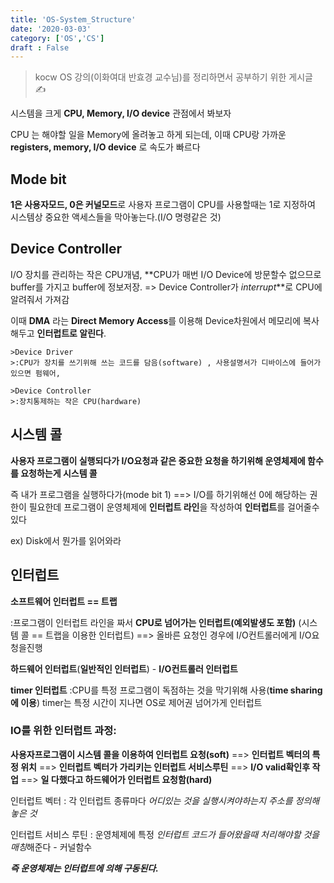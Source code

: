 ```yaml
---
title: 'OS-System_Structure'
date: '2020-03-03'
category: ['OS','CS']
draft : False
---
```


> kocw OS  강의(이화여대 반효경 교수님)를 정리하면서 공부하기 위한 게시글 ✍


시스템을 크게 **CPU, Memory, I/O device** 관점에서 봐보자

CPU 는 해야할 일을 Memory에 올려놓고 하게 되는데,
이때 CPU랑 가까운 **registers, memory, I/O device** 로 속도가 빠르다


## Mode bit
 **1은 사용자모드, 0은 커널모드**로 사용자 프로그램이 CPU를 사용할때는 1로 지정하여
 시스템상 중요한 액세스들을 막아놓는다.(I/O 명령같은 것)


## Device Controller
 I/O 장치를 관리하는 작은 CPU개념, **CPU가 매번 I/O Device에 방문할수 없으므로 buffer를 가지고 buffer에 정보저장. => Device Controller가 _interrupt_**로 CPU에 알려줘서 가져감

이때 **DMA** 라는 **Direct Memory Access**를 이용해 Device차원에서 메모리에 복사해두고 **인터럽트로 알린다**.

    >Device Driver
    >:CPU가 장치를 쓰기위해 쓰는 코드를 담음(software) , 사용설명서가 디바이스에 들어가있으면 펌웨어,
    
    >Device Controller
    >:장치통제하는 작은 CPU(hardware)


## 시스템 콜

**사용자 프로그램이 실행되다가 I/O요청과 같은 중요한 요청을 하기위해 운영체제에 함수를 요청하는게 시스템 콜**

즉 내가 프로그램을 실행하다가(mode bit 1) ==> I/O를 하기위해선 0에 해당하는 권한이 필요한데
프로그램이 운영체제에 **인터럽트 라인**을 작성하여 **인터럽트**를 걸어줄수있다

ex) Disk에서 뭔가를 읽어와라   


## 인터럽트

**소프트웨어 인터럽트 == 트랩**

:프로그램이 인터럽트 라인을 짜서 **CPU로 넘어가는 인터럽트(예외발생도 포함)**
(시스템 콜 == 트랩을 이용한 인터럽트) ==> 올바른 요청인 경우에 I/O컨트롤러에게 I/O요청을진행

**하드웨어 인터럽트**(**일반적인 인터럽트**) - **I/O컨트롤러 인터럽트**

**timer 인터럽트**
:CPU를 특정 프로그램이 독점하는 것을 막기위해 사용(**time sharing에 이용**)
timer는 특정 시간이 지나면 OS로 제어권 넘어가게 인터럽트



### IO를 위한 인터럽트 과정:

**사용자프로그램이 시스템 콜을 이용하여 인터럽트 요청(soft)** ==> 
**인터럽트 벡터의 특정 위치** ==> 
**인터럽트 벡터가 가리키는 인터럽트 서비스루틴** ==> 
**I/O valid확인후 작업** ==>
**일 다했다고 하드웨어가 인터럽트 요청함(hard)**


인터럽트 벡터 : 각 인터럽트 종류마다 *어디있는 것을 실행시켜야하는지 주소를 정의해놓은 것*

인터럽트 서비스 루틴 : 운영체제에 특정 *인터럽트 코드가 들어왔을때 처리해야할 것을 매칭*해준다 - 커널함수


__*즉 운영체제는 인터럽트에 의해 구동된다.*__
